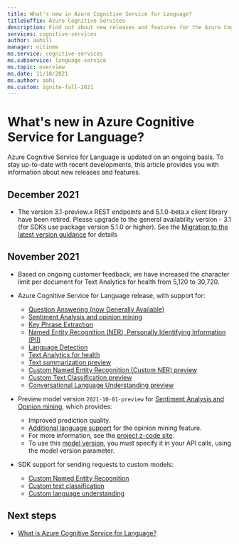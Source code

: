 ```yaml
---
title: What's new in Azure Cognitive Service for Language?
titleSuffix: Azure Cognitive Services
description: Find out about new releases and features for the Azure Cognitive Service for Language.
services: cognitive-services
author: aahill
manager: nitinme
ms.service: cognitive-services
ms.subservice: language-service
ms.topic: overview
ms.date: 11/18/2021
ms.author: aahi
ms.custom: ignite-fall-2021
---
```


# What's new in Azure Cognitive Service for Language?

Azure Cognitive Service for Language is updated on an ongoing basis. To stay up-to-date with recent developments, this article provides you with information about new releases and features.

## December 2021

* The version 3.1-preview.x REST endpoints and 5.1.0-beta.x client library have been retired. Please upgrade to the general availability version - 3.1 (for SDKs use package version 5.1.0 or higher). See the [Migration to the latest version guidance](https://aka.ms/ta-get-started-sdk) for details

## November 2021

* Based on ongoing customer feedback, we have increased the character limit per document for Text Analytics for health from 5,120 to 30,720.

* Azure Cognitive Service for Language release, with support for:
    * [Question Answering (now Generally Available)](question-answering/overview.md) 
    * [Sentiment Analysis and opinion mining](sentiment-opinion-mining/overview.md)
    * [Key Phrase Extraction](key-phrase-extraction/overview.md)
    * [Named Entity Recognition (NER), Personally Identifying Information (PII)](named-entity-recognition/overview.md)
    * [Language Detection](language-detection/overview.md)
    * [Text Analytics for health](text-analytics-for-health/overview.md)
    * [Text summarization preview](text-summarization/overview.md)
    * [Custom Named Entity Recognition (Custom NER) preview](custom-named-entity-recognition/overview.md)
    * [Custom Text Classification preview](custom-classification/overview.md)
    * [Conversational Language Understanding preview](conversational-language-understanding/overview.md)

* Preview model version `2021-10-01-preview` for [Sentiment Analysis and Opinion mining](sentiment-opinion-mining/overview.md), which provides:
    * Improved prediction quality.
    * [Additional language support](sentiment-opinion-mining/language-support.md?tabs=sentiment-analysis) for the opinion mining feature.
    * For more information, see the [project z-code site](https://www.microsoft.com/research/project/project-zcode/).
    * To use this [model version](sentiment-opinion-mining/how-to/call-api.md#specify-the-sentiment-analysis-model), you must specify it in your API calls, using the model version parameter. 

* SDK support for sending requests to custom models:
    * [Custom Named Entity Recognition](custom-named-entity-recognition/how-to/call-api.md?tabs=client#use-the-client-libraries)
    * [Custom text classification](custom-classification/how-to/call-api.md?tabs=api#use-the-client-libraries)
    * [Custom language understanding](conversational-language-understanding/how-to/deploy-query-model.md#use-the-client-libraries)
 
## Next steps

* [What is Azure Cognitive Service for Language?](overview.md)  
